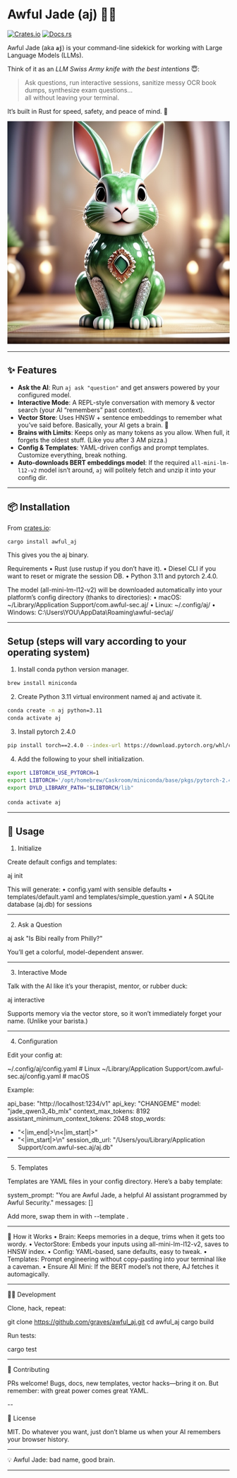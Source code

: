 # Awful Jade (aj) 🐍🧠

[![Crates.io](https://img.shields.io/crates/v/awful_aj.svg)](https://crates.io/crates/awful_aj)
[![Docs.rs](https://docs.rs/awful_aj/badge.svg)](https://docs.rs/awful_aj)

Awful Jade (aka **`aj`**) is your command-line sidekick for working with Large Language Models (LLMs).  

Think of it as an _LLM Swiss Army knife with the best intentions_ 😇:  

> Ask questions, run interactive sessions, sanitize messy OCR book dumps, synthesize exam questions…  
all without leaving your terminal.

It’s built in Rust for speed, safety, and peace of mind. 🦀

![Awful Jade CLI tool logo](aj.jpeg)

---

## ✨ Features

- **Ask the AI**: Run `aj ask "question"` and get answers powered by your configured model.  
- **Interactive Mode**: A REPL-style conversation with memory & vector search (your AI “remembers” past context).  
- **Vector Store**: Uses HNSW + sentence embeddings to remember what you’ve said before. Basically, your AI gets a brain. 🧠  
- **Brains with Limits**: Keeps only as many tokens as you allow. When full, it forgets the oldest stuff. (Like you after 3 AM pizza.)  
- **Config & Templates**: YAML-driven configs and prompt templates. Customize everything, break nothing.  
- **Auto-downloads BERT embeddings model**: If the required `all-mini-lm-l12-v2` model isn’t around, `aj` will politely fetch and unzip it into your config dir.  

---

## 📦 Installation

From [crates.io](https://crates.io/crates/awful_aj):

```bash
cargo install awful_aj
```

This gives you the aj binary.

Requirements
	•	Rust (use rustup if you don’t have it).
	•	Diesel CLI if you want to reset or migrate the session DB.
	•	Python 3.11 and pytorch 2.4.0.
	

The model (all-mini-lm-l12-v2) will be downloaded automatically into your platform’s config directory (thanks to directories):
	•	macOS: ~/Library/Application Support/com.awful-sec.aj/
	•	Linux: ~/.config/aj/
	•	Windows: C:\Users\YOU\AppData\Roaming\awful-sec\aj/

---

## Setup (steps will vary according to your operating system)

1. Install conda python version manager.

```bash
brew install miniconda
```

2. Create Python 3.11 virtual environment named aj and activate it.

```bash
conda create -n aj python=3.11
conda activate aj
````

3. Install pytorch 2.4.0

```bash
pip install torch==2.4.0 --index-url https://download.pytorch.org/whl/cp
````

4. Add the following to your shell initialization.

```bash
export LIBTORCH_USE_PYTORCH=1
export LIBTORCH='/opt/homebrew/Caskroom/miniconda/base/pkgs/pytorch-2.4.0-py3.11_0/lib/python3.11/site-packages/torch' # Or wherever Conda installed libtorch on your OS
export DYLD_LIBRARY_PATH="$LIBTORCH/lib"

conda activate aj
```

---

## 🚀 Usage

1. Initialize

Create default configs and templates:

aj init

This will generate:
	•	config.yaml with sensible defaults
	•	templates/default.yaml and templates/simple_question.yaml
	•	A SQLite database (aj.db) for sessions

---

2. Ask a Question

aj ask "Is Bibi really from Philly?"

You’ll get a colorful, model-dependent answer.

---

3. Interactive Mode

Talk with the AI like it’s your therapist, mentor, or rubber duck:

aj interactive

Supports memory via the vector store, so it won’t immediately forget your name.
(Unlike your barista.)

---

4. Configuration

Edit your config at:

~/.config/aj/config.yaml   # Linux
~/Library/Application Support/com.awful-sec.aj/config.yaml   # macOS

Example:

api_base: "http://localhost:1234/v1"
api_key: "CHANGEME"
model: "jade_qwen3_4b_mlx"
context_max_tokens: 8192
assistant_minimum_context_tokens: 2048
stop_words:
  - "<|im_end|>\\n<|im_start|>"
  - "<|im_start|>\n"
session_db_url: "/Users/you/Library/Application Support/com.awful-sec.aj/aj.db"


---

5. Templates

Templates are YAML files in your config directory.
Here’s a baby template:

system_prompt: "You are Awful Jade, a helpful AI assistant programmed by Awful Security."
messages: []

Add more, swap them in with --template <name>.

---

🧠 How it Works
	•	Brain: Keeps memories in a deque, trims when it gets too wordy.
	•	VectorStore: Embeds your inputs using all-mini-lm-l12-v2, saves to HNSW index.
	•	Config: YAML-based, sane defaults, easy to tweak.
	•	Templates: Prompt engineering without copy-pasting into your terminal like a caveman.
	•	Ensure All Mini: If the BERT model’s not there, AJ fetches it automagically.

---

🧑‍💻 Development

Clone, hack, repeat:

git clone https://github.com/graves/awful_aj.git
cd awful_aj
cargo build

Run tests:

cargo test

---

🤝 Contributing

PRs welcome!
Bugs, docs, new templates, vector hacks—bring it on.
But remember: with great power comes great YAML.

--

📜 License

MIT. Do whatever you want, just don’t blame us when your AI remembers your browser history.

---

💡 Awful Jade: bad name, good brain.

---

